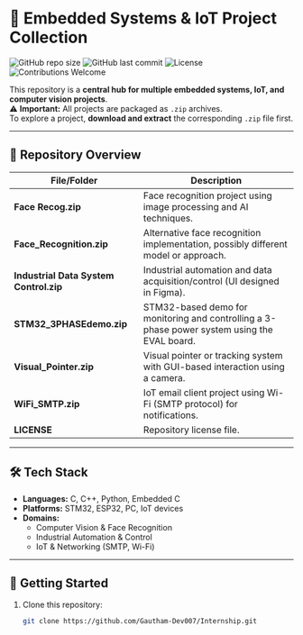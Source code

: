 # 🚀 Embedded Systems & IoT Project Collection

![GitHub repo size](https://img.shields.io/github/repo-size/Gautham-Dev007/Internship)
![GitHub last commit](https://img.shields.io/github/last-commit/Gautham-Dev007/Internship)
![License](https://img.shields.io/github/license/Gautham-Dev007/Internship)
![Contributions Welcome](https://img.shields.io/badge/contributions-welcome-brightgreen.svg)


This repository is a **central hub for multiple embedded systems, IoT, and computer vision projects**.  
⚠️ **Important:** All projects are packaged as `.zip` archives.  
To explore a project, **download and extract** the corresponding `.zip` file first.

---

## 📂 Repository Overview

| File/Folder | Description |
|-------------|-------------|
| **Face Recog.zip** | Face recognition project using image processing and AI techniques. |
| **Face_Recognition.zip** | Alternative face recognition implementation, possibly different model or approach. |
| **Industrial Data System Control.zip** | Industrial automation and data acquisition/control (UI designed in Figma). |
| **STM32_3PHASEdemo.zip** | STM32-based demo for monitoring and controlling a 3-phase power system using the EVAL board. |
| **Visual_Pointer.zip** | Visual pointer or tracking system with GUI-based interaction using a camera. |
| **WiFi_SMTP.zip** | IoT email client project using Wi-Fi (SMTP protocol) for notifications. |
| **LICENSE** | Repository license file. |

---

## 🛠️ Tech Stack

- **Languages:** C, C++, Python, Embedded C  
- **Platforms:** STM32, ESP32, PC, IoT devices  
- **Domains:**  
  - Computer Vision & Face Recognition  
  - Industrial Automation & Control  
  - IoT & Networking (SMTP, Wi-Fi)  

---

## 🔧 Getting Started

1. Clone this repository:
   ```bash
   git clone https://github.com/Gautham-Dev007/Internship.git
